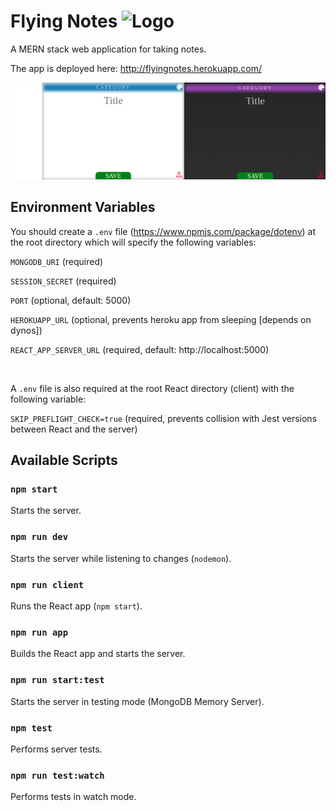 # Flying Notes ![Logo](/client/public/favicon.ico)

A MERN stack web application for taking notes.

The app is deployed here: http://flyingnotes.herokuapp.com/

![Notes](/images/notes.png)</br>

## Environment Variables

You should create a `.env` file (https://www.npmjs.com/package/dotenv) at the root directory which will specify the following variables:</br>

`MONGODB_URI` (required)</br>

`SESSION_SECRET` (required)</br>

`PORT` (optional, default: 5000)</br>

`HEROKUAPP_URL` (optional, prevents heroku app from sleeping [depends on dynos])</br>

`REACT_APP_SERVER_URL` (required, default: http://localhost:5000)</br>

</br>

A `.env` file is also required at the root React directory (client) with the following variable:</br>

`SKIP_PREFLIGHT_CHECK=true` (required, prevents collision with Jest versions between React and the server)</br>

## Available Scripts

### `npm start`

Starts the server.</br>

### `npm run dev`

Starts the server while listening to changes (`nodemon`).</br>

### `npm run client`

Runs the React app (`npm start`).</br>

### `npm run app`

Builds the React app and starts the server.

### `npm run start:test`

Starts the server in testing mode (MongoDB Memory Server).</br>

### `npm test`

Performs server tests.</br>

### `npm run test:watch`

Performs tests in watch mode.
